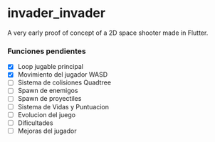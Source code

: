 # invader_invader

A very early proof of concept of a 2D space shooter made in Flutter.

### Funciones pendientes

- [x] Loop jugable principal 
- [x] Movimiento del jugador WASD
- [ ] Sistema de colisiones Quadtree
- [ ] Spawn de enemigos
- [ ] Spawn de proyectiles
- [ ] Sistema de Vidas y Puntuacion
- [ ] Evolucion del juego
- [ ] Dificultades
- [ ] Mejoras del jugador
